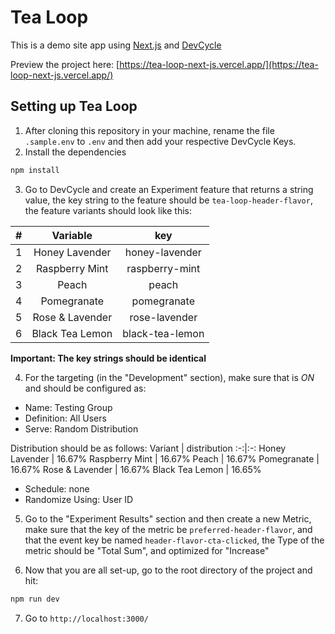 # Tea Loop

This is a demo site app using [Next.js](https://nextjs.org/) and [DevCycle](https://www.devcycle.com/)

Preview the project here: [https://tea-loop-next-js.vercel.app/](https://tea-loop-next-js.vercel.app/)

## Setting up Tea Loop

1. After cloning this repository in your machine, rename the file `.sample.env` to `.env` and then add your respective DevCycle Keys.
2. Install the dependencies

```bash
npm install
```

3. Go to DevCycle and create an Experiment feature that returns a string value, the key string to the feature should be `tea-loop-header-flavor`, the feature variants should look like this:

|  #  |    Variable     |       key       |
| :-: | :-------------: | :-------------: |
|  1  | Honey Lavender  | honey-lavender  |
|  2  | Raspberry Mint  | raspberry-mint  |
|  3  |      Peach      |      peach      |
|  4  |   Pomegranate   |   pomegranate   |
|  5  | Rose & Lavender |  rose-lavender  |
|  6  | Black Tea Lemon | black-tea-lemon |

**Important: The key strings should be identical**

4. For the targeting (in the "Development" section), make sure that is _ON_ and should be configured as:

-   Name: Testing Group
-   Definition: All Users
-   Serve: Random Distribution

Distribution should be as follows:
Variant | distribution
:-:|:-:
Honey Lavender | 16.67%
Raspberry Mint | 16.67%
Peach | 16.67%
Pomegranate | 16.67%
Rose & Lavender | 16.67%
Black Tea Lemon | 16.65%

-   Schedule: none
-   Randomize Using: User ID

5. Go to the "Experiment Results" section and then create a new Metric, make sure that the key of the metric be `preferred-header-flavor`, and that the event key be named `header-flavor-cta-clicked`, the Type of the metric should be "Total Sum", and optimized for "Increase"

6. Now that you are all set-up, go to the root directory of the project and hit:

```bash
npm run dev
```

7. Go to `http://localhost:3000/`
